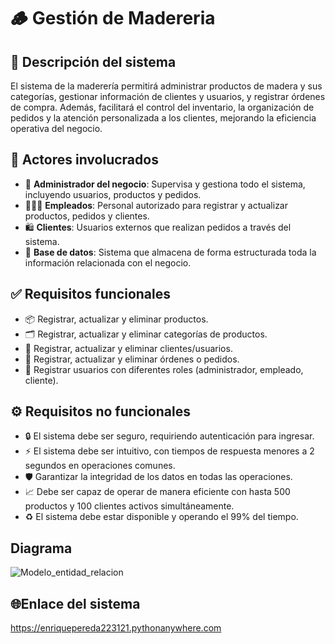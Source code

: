 # 🪵 Gestión de Madereria

## 📝 Descripción del sistema
El sistema de la maderería permitirá administrar productos de madera y sus categorías, gestionar información de clientes y usuarios, y registrar órdenes de compra. Además, facilitará el control del inventario, la organización de pedidos y la atención personalizada a los clientes, mejorando la eficiencia operativa del negocio.

## 👥 Actores involucrados
- 👤 **Administrador del negocio**: Supervisa y gestiona todo el sistema, incluyendo usuarios, productos y pedidos.
- 👷🏼‍♂️ **Empleados**: Personal autorizado para registrar y actualizar productos, pedidos y clientes.
- 🛍️ **Clientes**: Usuarios externos que realizan pedidos a través del sistema.
- 💾 **Base de datos**: Sistema que almacena de forma estructurada toda la información relacionada con el negocio.

## ✅ Requisitos funcionales
- 📦 Registrar, actualizar y eliminar productos.
- 🗂️ Registrar, actualizar y eliminar categorías de productos.
- 👥 Registrar, actualizar y eliminar clientes/usuarios.
- 🧾 Registrar, actualizar y eliminar órdenes o pedidos.
- 🔐 Registrar usuarios con diferentes roles (administrador, empleado, cliente).

## ⚙️ Requisitos no funcionales
- 🔒 El sistema debe ser seguro, requiriendo autenticación para ingresar.
- ⚡ El sistema debe ser intuitivo, con tiempos de respuesta menores a 2 segundos en operaciones comunes.
- 🛡️ Garantizar la integridad de los datos en todas las operaciones.
- 📈 Debe ser capaz de operar de manera eficiente con hasta 500 productos y 100 clientes activos simultáneamente.
- ♻️ El sistema debe estar disponible y operando el 99% del tiempo.

## Diagrama
![Modelo_entidad_relacion](https://github.com/user-attachments/assets/f3b4263d-0552-4094-a840-a5cfb029e75f)




## 🌐Enlace del sistema
https://enriquepereda223121.pythonanywhere.com
  
